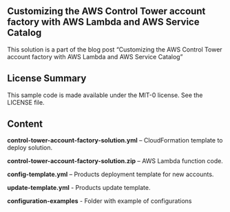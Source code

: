 ## Customizing the AWS Control Tower account factory with AWS Lambda and AWS Service Catalog

This solution is a part of the blog post “Customizing the AWS Control Tower account factory with AWS Lambda and AWS Service Catalog”

## License Summary

This sample code is made available under the MIT-0 license. See the LICENSE file.

## Content


__control-tower-account-factory-solution.yml__ – CloudFormation template to deploy solution.

__control-tower-account-factory-solution.zip__ – AWS Lambda function code.

__config-template.yml__ – Products deployment template for new accounts.

__update-template.yml__ - Products update template.

__configuration-examples__ - Folder with example of configurations



